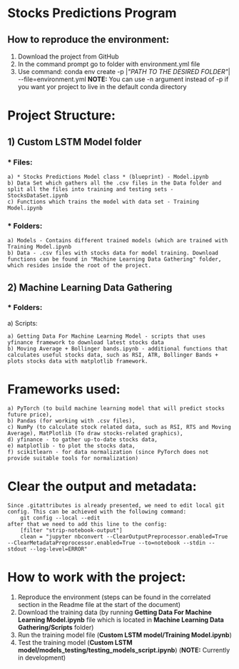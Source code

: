 # Stocks Predictions Program
## How to reproduce the environment:

1) Download the project from GitHub
2) In the command prompt go to folder with environment.yml file
3) Use command: 
conda env create -p |*"PATH TO THE DESIRED FOLDER"*| --file=environment.yml
**NOTE:** You can use -n argument instead of -p if you want yor project to live in the default conda directory



# **Project Structure:**

## 1) Custom LSTM Model folder

### * **Files**:

    a) * Stocks Predictions Model class * (blueprint) - Model.ipynb
    b) Data Set which gathers all the .csv files in the Data folder and split all the files into training and testing sets - StocksDataSet.ipynb
    c) Functions which trains the model with data set - Training Model.ipynb

### * **Folders**:

    a) Models - Contains different trained models (which are trained with Training Model.ipynb
    b) Data - .csv files with stocks data for model training. Download functions can be found in "Machine Learning Data Gathering" folder, which resides inside the root of the project.

## 2) Machine Learning Data Gathering

### * **Folders:**

a) Scripts:

    a) Getting Data For Machine Learning Model - scripts that uses yfinance framework to download latest stocks data
    b) Moving Average + Bollinger bands.ipynb - additional functions that calculates useful stocks data, such as RSI, ATR, Bollinger Bands + plots stocks data with matplotlib framework.


# Frameworks used:
    a) PyTorch (to build machine learning model that will predict stocks future price), 
    b) Pandas (for working with .csv files), 
    c) NumPy (to calculate stock related data, such as RSI, RTS and Moving Average), MatPlotlib (To draw stocks-related graphics), 
    d) yfinance - to gather up-to-date stocks data,
    e) matplotlib - to plot the stocks data,
    f) scikitlearn - for data normalization (since PyTorch does not provide suitable tools for normalization)


# Clear the output and metadata:

    Since .gitattributes is already presented, we need to edit local git config. This can be achieved with the following command:
        git config --local --edit
    after that we need to add this line to the config:
        [filter "strip-notebook-output"]
        clean = "jupyter nbconvert --ClearOutputPreprocessor.enabled=True --ClearMetadataPreprocessor.enabled=True --to=notebook --stdin --stdout --log-level=ERROR"

# How to work with the project:
1) Reproduce the environment 
                (steps can be found in the correlated section in the Readme file at the start of the document)
2) Download the training data 
                (by running **Getting Data For Machine Learning Model.ipynb** 
                file which is located in **Machine Learning Data Gathering/Scripts** folder)
3) Run the training model file 
                (**Custom LSTM model/Training Model.ipynb**)
4) Test the training model 
                (**Custom LSTM model/models_testing/testing_models_script.ipynb**) (**NOTE:** Currently in development)
